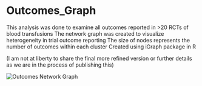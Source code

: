 # Outcomes_Graph

This analysis was done to examine all outcomes reported in >20 RCTs of blood transfusions
The network graph was created to visualize heterogeneity in trial outcome reporting
The size of nodes represents the number of outcomes within each cluster
Created using iGraph package in R

(I am not at liberty to share the final more refined version or further details as we are in the process of publishing this)
 
![Outcomes Network Graph]("https://github.com/RazaS/Outcomes_Graph/blob/master/test_file_UKPSR_test32.png")



